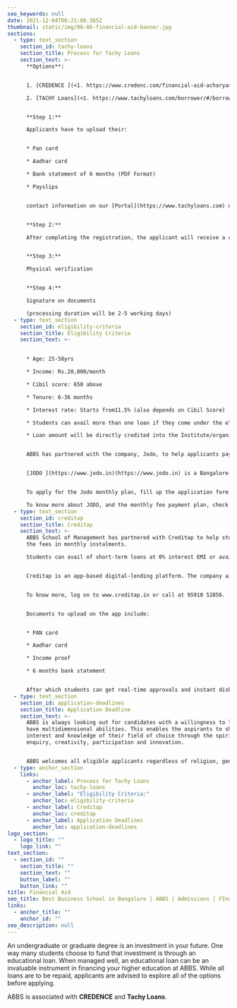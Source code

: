 ```yaml
---
seo_keywords: null
date: 2021-12-04T06:21:09.365Z
thumbnail: static/img/08-06-financial-aid-banner.jpg
sections:
  - type: text_section
    section_id: tachy-loans
    section_title: Process for Tachy Loans
    section_text: >-
      **Options**:


      1. [CREDENCE ](<1. https://www.credenc.com/financial-aid-acharya>)

      2. [TACHY Loans](<1. https://www.tachyloans.com/borrower/#/borrower_signup>) 


      **Step 1:**

      Applicants have to upload their:


      * Pan card

      * Aadhar card

      * Bank statement of 6 months (PDF Format)

      * Payslips


      contact information on our [Portal](https://www.tachyloans.com) needs to be filled.


      **Step 2:**

      After completing the registration, the applicant will receive a confirmation regarding eligibility (received on the same day) 


      **Step 3:**

      Physical verification


      **Step 4:**

      Signature on documents

      (processing duration will be 2-5 working days)
  - type: text_section
    section_id: eligibility-criteria
    section_title: Eligibility Criteria
    section_text: >-
      

      * Age: 25-58yrs

      * Income: Rs.20,000/month 

      * Cibil score: 650 above

      * Tenure: 6-36 months

      * Interest rate: Starts from11.5% (also depends on Cibil Score)

      * Students can avail more than one loan if they come under the eligibility criteria.

      * Loan amount will be directly credited into the Institute/organization’s current bank account.


      ABBS has partnered with the company, Jodo, to help applicants pay the fees in monthly instalments. With Jodo, you can pay fees every month at 0% interest. The college takes care of the interest charges.


      [JODO ](https://www.jodo.in)(https://www.jodo.in) is a Bangalore-based company and works with 70+ institutes in Bangalore.


      To apply for the Jodo monthly plan, fill up the application form on the app jodo.in.

      To know more about JODO, and the monthly fee payment plan, check out <https://tinyurl.com/yxqt98zm> or call them at 9606108182.
  - type: text_section
    section_id: creditap
    section_title: Creditap
    section_text: >-
      ABBS School of Management has partnered with Creditap to help students pay
      the fees in monthly instalments. 

      Students can avail of short-term loans at 0% interest EMI or avail of long-term Education loans (for meritorious students).


      Creditap is an app-based digital-lending platform. The company aims to redefine fee payments through reliable technology with an online loan facility that comes with zero paperwork and zero hassle.


      To know more, log on to www.creditap.in or call at 95910 52856. 


      Documents to upload on the app include: 


      * PAN card

      * Aadhar card

      * Income proof

      * 6 months bank statement


      After which students can get real-time approvals and instant disbursal of fees to the institute.
  - type: text_section
    section_id: application-deadlines
    section_title: Application Deadline
    section_text: >-
      ABBS is always looking out for candidates with a willingness to learn and
      have multidimensional abilities. This enables the aspirants to shape the
      interest and knowledge of their field of choice through the spirit of
      enquiry, creativity, participation and innovation.


      ABBS welcomes all eligible applicants regardless of religion, gender or financial status to build an exciting, dynamic and diverse student community. All qualified applicants will be invited through a formal interview call letter for the selection process.
  - type: anchor_section
    links:
      - anchor_label: Process for Tachy Loans
        anchor_loc: tachy-loans
      - anchor_label: "Eligibility Criteria:"
        anchor_loc: eligibility-criteria
      - anchor_label: Creditap
        anchor_loc: creditap
      - anchor_label: Application Deadlines
        anchor_loc: application-deadlines
logo_section:
  - logo_title: ""
    logo_link: ""
text_section:
  - section_id: ""
    section_title: ""
    section_text: ""
    button_label: ""
    button_link: ""
title: Financial Aid
seo_title: Best Business School in Bangalore | ABBS | Admissions | FInancial Aid
links:
  - anchor_title: ""
    anchor_id: ""
seo_description: null
---
```

An undergraduate or graduate degree is an investment in your future. One way many students choose to fund that investment is through an educational loan. When managed well, an educational loan can be an invaluable instrument in financing your higher education at ABBS. While all loans are to be repaid, applicants are advised to explore all of the options before applying. 

ABBS is associated with **CREDENCE** and **Tachy Loans**.